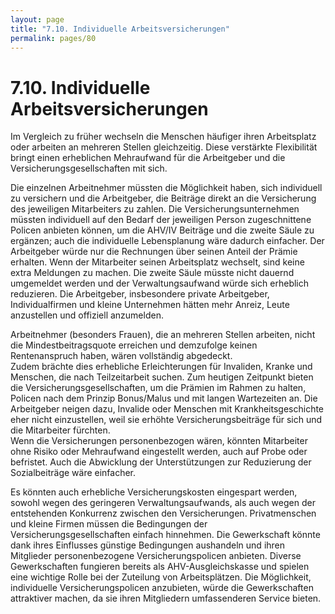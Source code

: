 ```yaml
---
layout: page
title: "7.10. Individuelle Arbeitsversicherungen"
permalink: pages/80
---
```


# 7.10\. Individuelle Arbeitsversicherungen

Im Vergleich zu früher wechseln die Menschen häufiger ihren Arbeitsplatz oder arbeiten an mehreren Stellen gleichzeitig. Diese verstärkte Flexibilität bringt einen erheblichen Mehraufwand für die Arbeitgeber und die Versicherungsgesellschaften mit sich. 

Die einzelnen Arbeitnehmer müssten die Möglichkeit haben, sich individuell zu versichern und die Arbeitgeber, die Beiträge direkt an die Versicherung des jeweiligen Mitarbeiters zu zahlen. Die Versicherungsunternehmen müssten individuell auf den Bedarf der jeweiligen Person zugeschnittene Policen anbieten können, um die AHV/IV Beiträge und die zweite Säule zu ergänzen; auch die individuelle Lebensplanung wäre dadurch einfacher. Der Arbeitgeber würde nur die Rechnungen über seinen Anteil der Prämie erhalten. Wenn der Mitarbeiter seinen Arbeitsplatz wechselt, sind keine extra Meldungen zu machen. Die zweite Säule müsste nicht dauernd umgemeldet werden und der Verwaltungsaufwand würde sich erheblich reduzieren. Die Arbeitgeber, insbesondere private Arbeitgeber, Individualfirmen und kleine Unternehmen hätten mehr Anreiz, Leute anzustellen und offiziell anzumelden.

Arbeitnehmer (besonders Frauen), die an mehreren Stellen arbeiten, nicht die Mindestbeitragsquote erreichen und demzufolge keinen Rentenanspruch haben, wären vollständig abgedeckt.  
 Zudem brächte dies erhebliche Erleichterungen für Invaliden, Kranke und Menschen, die nach Teilzeitarbeit suchen. Zum heutigen Zeitpunkt bieten die Versicherungsgesellschaften, um die Prämien im Rahmen zu halten, Policen nach dem Prinzip Bonus/Malus und mit langen Wartezeiten an. Die Arbeitgeber neigen dazu, Invalide oder Menschen mit Krankheitsgeschichte eher nicht einzustellen, weil sie erhöhte Versicherungsbeiträge für sich und die Mitarbeiter fürchten.  
 Wenn die Versicherungen personenbezogen wären, könnten Mitarbeiter ohne Risiko oder Mehraufwand eingestellt werden, auch auf Probe oder befristet. Auch die Abwicklung der Unterstützungen zur Reduzierung der Sozialbeiträge wäre einfacher.

Es könnten auch erhebliche Versicherungskosten eingespart werden, sowohl wegen des geringeren Verwaltungsaufwands, als auch wegen der entstehenden Konkurrenz zwischen den Versicherungen. Privatmenschen und kleine Firmen müssen die Bedingungen der Versicherungsgesellschaften einfach hinnehmen. Die Gewerkschaft könnte dank ihres Einflusses günstige Bedingungen aushandeln und ihren Mitglieder personenbezogene Versicherungspolicen anbieten. Diverse Gewerkschaften fungieren bereits als AHV-Ausgleichskasse und spielen eine wichtige Rolle bei der Zuteilung von Arbeitsplätzen. Die Möglichkeit, individuelle Versicherungspolicen anzubieten, würde die Gewerkschaften attraktiver machen, da sie ihren Mitgliedern umfassenderen Service bieten.

